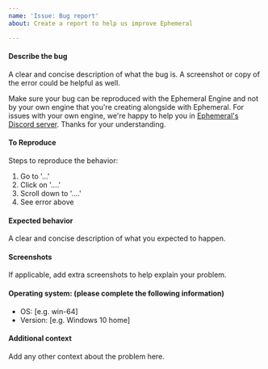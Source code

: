 ```yaml
---
name: 'Issue: Bug report'
about: Create a report to help us improve Ephemeral

---
```


#### Describe the bug
A clear and concise description of what the bug is.
A screenshot or copy of the error could be helpful as well.

Make sure your bug can be reproduced with the Ephemeral Engine and not by your own engine that you're creating alongside with Ephemeral. For issues with your own engine, we're happy to help you in [Ephemeral's Discord server](https://discord.gg/XMsJqZJJeT). Thanks for your understanding.

#### To Reproduce
Steps to reproduce the behavior:
1. Go to '...'
2. Click on '....'
3. Scroll down to '....'
4. See error above

#### Expected behavior
A clear and concise description of what you expected to happen.

#### Screenshots
If applicable, add extra screenshots to help explain your problem.

#### Operating system: (please complete the following information)
- OS: [e.g. win-64]
- Version: [e.g. Windows 10 home]

#### Additional context
Add any other context about the problem here.
